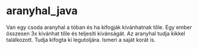 # aranyhal_java

Van egy csoda aranyhal a tóban és ha kifogják kívánhatnak tőle. Egy ember összesen 3x kívánhat tőle és teljesíti kívánságát. Az aranyhal tudja kikkel találkozott. Tudja kifogta ki legutoljára. Ismeri a saját korát is.
